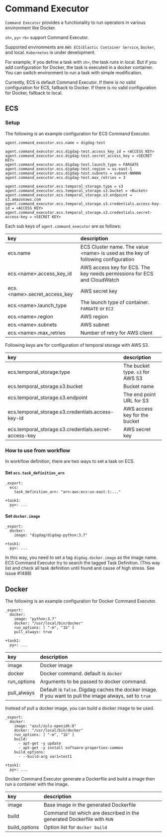 # Command Executor
`Command Executor` provides a functionality to run operators in various environment like Docker.

`sh>`, `py>` `rb>` support Command Executor.

Supported environments are `AWS ECS(Elastic Container Service`, `Docker`, and local.
`Kubernetes` is under development.

For example, if you define a task with `sh>`, the task runs in local. But if you add configuration for Docker, the task is executed in a docker container.
You can switch environment to run a task with simple modification.

Currently, ECS is default Command Executor.
If there is no valid configuration for ECS, fallback to Docker. 
If there is no valid configuration for Docker, fallback to local.

## ECS
### Setup
The following is an example configuration for ECS Command Executor.

```
agent.command_executor.ecs.name = digdag-test

agent.command_executor.ecs.digdag-test.access_key_id = <ACCESS KEY>
agent.command_executor.ecs.digdag-test.secret_access_key = <SECRET KEY>
agent.command_executor.ecs.digdag-test.launch_type = FARGATE
agent.command_executor.ecs.digdag-test.region = us-east-1
agent.command_executor.ecs.digdag-test.subnets = subnet-NNNNN
agent.command_executor.ecs.digdag-test.max_retries = 3

agent.command_executor.ecs.temporal_storage.type = s3
agent.command_executor.ecs.temporal_storage.s3.bucket = <Bucket>
agent.command_executor.ecs.temporal_storage.s3.endpoint = s3.amazonaws.com
agent.command_executor.ecs.temporal_storage.s3.credentials.access-key-id = <ACCESS KEY>
agent.command_executor.ecs.temporal_storage.s3.credentials.secret-access-key = <SECRET KEY>
```

Each sub keys of `agent.command_executor` are as follows:

|  key   |  description   |
| :----  | :----          |
| ecs.name | ECS Cluster name. The value &lt;name&gt; is used as the key of following configuration |
| ecs.&lt;name&gt;.access_key_id |  AWS access key for ECS. The key needs permissions for ECS and CloudWatch  |
| ecs.&lt;name&gt;.secret_access_key | AWS secret key |
| ecs.&lt;name&gt;.launch_type| The launch type of container. `FARGATE` or `EC2` |
| ecs.&lt;name&gt;.region| AWS region |
| ecs.&lt;name&gt;.subnets| AWS subnet |
| ecs.&lt;name&gt;.max_retries| Number of retry for AWS client |

Following keys are for configuration of temporal storage with AWS S3.

| key   | description  |
| :---- | :----        |
| ecs.temporal_storage.type        | The bucket type. `s3` for AWS S3 |
| ecs.temporal_storage.s3.bucket   | Bucket name |
| ecs.temporal_storage.s3.endpoint | The end point URL for S3|
| ecs.temporal_storage.s3.credentials.access-key-id    | AWS access key for the bucket |
| ecs.temporal_storage.s3.credentials.secret-access-key| AWS secret key |

### How to use from workflow

In workflow definition, there are two ways to set a task on ECS.

#### Set `ecs.task_definition_arn`
```
_export:
  ecs:
    task_definition_arn: "arn:aws:ecs:us-east-1:..."

+task1:
  py>: ...
```

#### Set `docker.image`
```
_export:
  docker:
    image: "digdag/digdag-python:3.7"

+task1:
  py>: ...
```

In this way, you need to set a tag `digdag.docker.image` as the image name.
ECS Command Executor try to search the tagged Task Definition.
(This way list and check all task definition until found and cause of high stress. See issue #1488)

## Docker
The following is an example configuration for Docker Command Executor.

```
_export:
  docker:
    image: "python:3.7"
    docker: "/usr/local/bin/docker"
    run_options: [ "-m", "1G" ]
    pull_always: true

+task1:
  py>: ...

```

| key         | description  |
| :---        | :---         |
| image       | Docker image |
| docker      | Docker command. default is `docker` |
| run_options | Arguments to be passed to docker command.
| pull_always | Default is `false`. Digdag caches the docker image. If you want to pull the image always, set to `true`

Instead of pull a docker image, you can build a docker image to be used.

```
_export:
  docker:
    image: "azul/zulu-openjdk:8"
    docker: "/usr/local/bin/docker"
    run_options: [ "-m", "1G" ]
    build:
      - apt-get -y update
      - apt-get -y install software-properties-common
    build_options:
      - --build-arg var1=test1

+task1:
  py>: ...

```

Docker Command Executor generate a Dockerfile and build a image then run a container with the image.

| key           | description  |
| :---          | :---         |
| image         | Base image in the generated Dockerfile |
| build         | Command list which are described in the generated Dockerfile with `RUN` |
| build_options | Option list for `docker build` |
